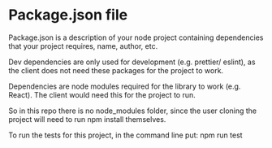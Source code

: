 # Package.json file
Package.json is a description of your node project containing dependencies that your project requires, name, author, etc. 

Dev dependencies are only used for development (e.g. prettier/ eslint), as the client does not need these packages for the project to work. 

Dependencies are node modules required for the library to work (e.g. React). The client would need this for the project to run.

So in this repo there is no node_modules folder, since the user cloning the project will need to run npm install themselves. 

To run the tests for this project, in the command line put:
    npm run test
